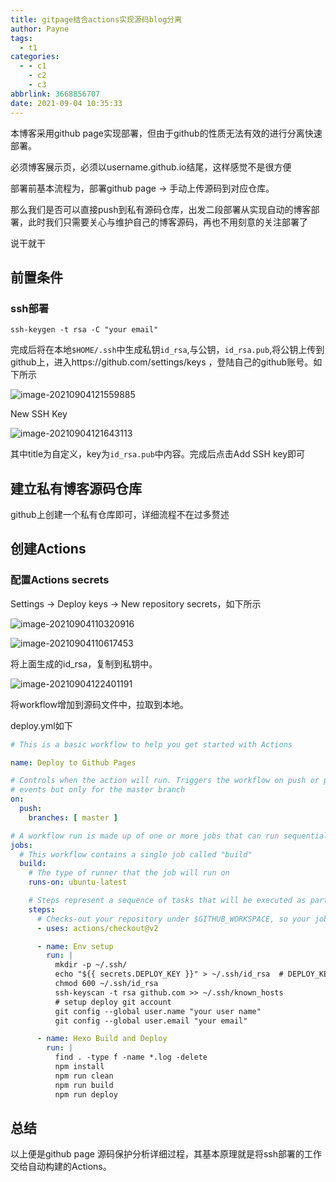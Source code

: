 ```yaml
---
title: gitpage结合actions实现源码blog分离
author: Payne
tags:
  - t1
categories:
  - - c1
    - c2
    - c3
abbrlink: 3668856707
date: 2021-09-04 10:35:33
---
```


本博客采用github page实现部署，但由于github的性质无法有效的进行分离快速部署。

必须博客展示页，必须以username.github.io结尾，这样感觉不是很方便

部署前基本流程为，部署github page -> 手动上传源码到对应仓库。

那么我们是否可以直接push到私有源码仓库，出发二段部署从实现自动的博客部署，此时我们只需要关心与维护自己的博客源码，再也不用刻意的关注部署了

说干就干

## 前置条件

### ssh部署

```
ssh-keygen -t rsa -C "your email"
```

完成后将在本地`$HOME/.ssh`中生成私钥`id_rsa`,与公钥，`id_rsa.pub`,将公钥上传到github上，进入https://github.com/settings/keys ，登陆自己的github账号。如下所示

![image-20210904121559885](https://tva1.sinaimg.cn/large/008i3skNgy1gu4h329orfj60tf0a775a02.jpg)

New SSH Key

![image-20210904121643113](https://tva1.sinaimg.cn/large/008i3skNgy1gu4h3tn133j60lp0bomxg02.jpg)

其中title为自定义，key为`id_rsa.pub`中内容。完成后点击Add SSH key即可

## 建立私有博客源码仓库

github上创建一个私有仓库即可，详细流程不在过多赘述

## 创建Actions

### 配置Actions secrets

Settings -> Deploy keys -> New repository secrets，如下所示

![image-20210904110320916](https://tva1.sinaimg.cn/large/008i3skNgy1gu4ezhkflmj61mk0u0aeq02.jpg)

![image-20210904110617453](https://tva1.sinaimg.cn/large/008i3skNgy1gu4f2jcgr5j61sv0u00v602.jpg)

将上面生成的id_rsa，复制到私钥中。

![image-20210904122401191](https://tva1.sinaimg.cn/large/008i3skNgy1gu4hbf985wj6172072wf202.jpg)

将workflow增加到源码文件中，拉取到本地。

deploy.yml如下

```yaml
# This is a basic workflow to help you get started with Actions

name: Deploy to Github Pages

# Controls when the action will run. Triggers the workflow on push or pull request
# events but only for the master branch
on:
  push:
    branches: [ master ]

# A workflow run is made up of one or more jobs that can run sequentially or in parallel
jobs:
  # This workflow contains a single job called "build"
  build:
    # The type of runner that the job will run on
    runs-on: ubuntu-latest

    # Steps represent a sequence of tasks that will be executed as part of the job
    steps:
      # Checks-out your repository under $GITHUB_WORKSPACE, so your job can access it
      - uses: actions/checkout@v2

      - name: Env setup
        run: |
          mkdir -p ~/.ssh/
          echo "${{ secrets.DEPLOY_KEY }}" > ~/.ssh/id_rsa	# DEPLOY_KEY 为secret name
          chmod 600 ~/.ssh/id_rsa
          ssh-keyscan -t rsa github.com >> ~/.ssh/known_hosts
          # setup deploy git account
          git config --global user.name "your user name"
          git config --global user.email "your email"

      - name: Hexo Build and Deploy
        run: |
          find . -type f -name *.log -delete
          npm install
          npm run clean
          npm run build
          npm run deploy
```



## 总结

以上便是github page 源码保护分析详细过程，其基本原理就是将ssh部署的工作交给自动构建的Actions。



